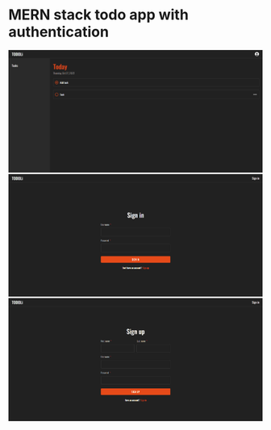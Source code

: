 # MERN stack todo app with authentication

![todo_screen1](https://github.com/Ornashh/todo-app/blob/main/screenshots/todo1.png)
![todo_screen2](https://github.com/Ornashh/todo-app/blob/main/screenshots/todo2.png)
![todo_screen3](https://github.com/Ornashh/todo-app/blob/main/screenshots/todo3.png)

